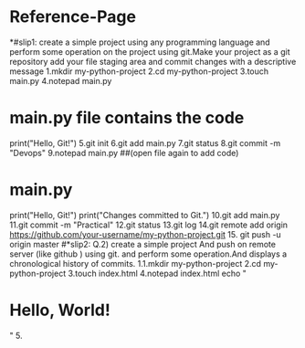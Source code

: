 # Reference-Page
*#slip1: create a simple project using any programming language and perform some operation on the project using git.Make your project as a git repository add your file staging area and commit changes with a descriptive message
1.mkdir my-python-project
2.cd my-python-project
3.touch main.py
4.notepad main.py
# main.py file contains the code
print("Hello, Git!")
5.git init
6.git add main.py
7.git status
8.git commit -m "Devops"
9.notepad main.py
##(open file again to add code)
# main.py
print("Hello, Git!")
print("Changes committed to Git.")
10.git add main.py
11.git commit -m "Practical"
12.git status
13.git log
14.git remote add origin https://github.com/your-username/my-python-project.git
15. git push -u origin master
#*slip2: Q.2) create a simple project And push on remote server (like github ) using git. and perform some operation.And displays a chronological history of commits.
1.1.mkdir my-python-project
2.cd my-python-project
3.touch index.html
4.notepad index.html
echo "<html><body><h1>Hello, World!</h1></body></html>"
5.


